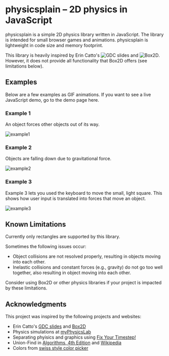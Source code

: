 # physicsplain &ndash; 2D physics in JavaScript

physicsplain is a simple 2D physics library written in JavaScript.  The library is intended for small browser games and animations.  physicsplain is lightweight in code size and memory footprint.

This library is heavily inspired by Erin Catto's ![GDC slides](http://box2d.org/downloads/) and ![Box2D](http://box2d.org/).  However, it does not provide all functionality that Box2D offers (see limitations below).

## Examples
Below are a few examples as GIF animations.  If you want to see a live JavaScript demo, go to the demo page here.

### Example 1
An object forces other objects out of its way.

![example1](https://cloud.githubusercontent.com/assets/344615/11329481/845124be-9151-11e5-9b1d-2c3a4261290f.gif)

### Example 2
Objects are falling down due to gravitational force.

![example2](https://cloud.githubusercontent.com/assets/344615/11329511/cea78cba-9151-11e5-8b9a-c22cf92bd4b0.gif)

### Example 3
Example 3 lets you used the keyboard to move the small, light square.  This shows how user input is translated into forces that move an object.

![example3](https://cloud.githubusercontent.com/assets/344615/11329512/d0f392d4-9151-11e5-80f3-49550d0b1163.gif)

## Known Limitations
Currently only rectangles are supported by this library.

Sometimes the following issues occur:
- Object collisions are not resolved properly, resulting in objects moving into each other.
- Inelastic collisions and constant forces (e.g., gravity) do not go too well together, also resulting in object moving into each other.

Consider using Box2D or other physics libraries if your project is impacted by these limitations.

## Acknowledgments
This project was inspired by the following projects and websites:
- Erin Catto's [GDC slides](http://box2d.org/downloads/) and [Box2D](http://box2d.org/)
- Physics simulations at [myPhysicsLab](http://www.myphysicslab.com/)
- Separating phyisics and graphics using [Fix Your Timestep!](http://gafferongames.com/game-physics/fix-your-timestep/)
- Union-Find in [Algorithms, 4th Edition](http://algs4.cs.princeton.edu/home/) and [Wikipedia](https://en.wikipedia.org/wiki/Disjoint-set_data_structure)
- Colors from [swiss style color picker](http://swisscolors.net/)
